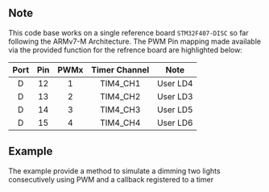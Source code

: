 ## Note
This code base works on a single reference board `STM32F407-DISC` so far following the ARMv7-M Architecture. The PWM Pin mapping made available via the provided function for the refrence board are highlighted below:

| Port | Pin | PWMx | Timer Channel |Note |
|:---:|:---:|:---: |:---: |:---: |
| D | 12 | 1 |  TIM4_CH1  | User LD4 
| D | 13 | 2 |  TIM4_CH2  | User LD3
| D | 14 | 3 |  TIM4_CH3  | User LD5
| D | 15 |4 |  TIM4_CH4  | User LD6

## Example
The example provide a method to simulate a dimming two lights consecutively using PWM and a callback registered to a timer

